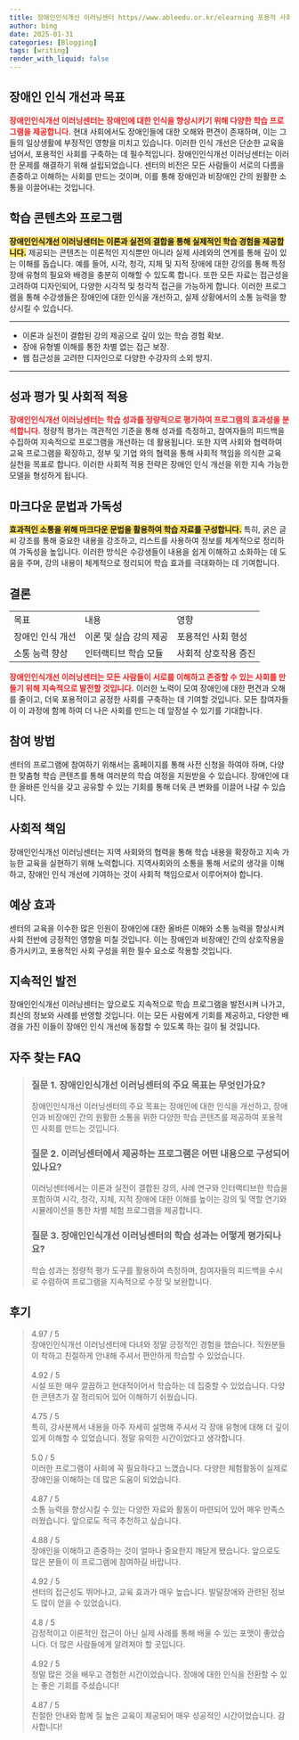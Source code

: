 ```yaml
---
title: 장애인인식개선 이러닝센터 https//www.ableedu.or.kr/elearning 포용적 사회
author: bing
date: 2025-01-31
categories: [Blogging]
tags: [writing]
render_with_liquid: false
---
```



<h2 id='장애인 인식 개선과 목표'>장애인 인식 개선과 목표</h2>

<p><b><span style="color: #ee2323;">장애인인식개선 이러닝센터는 장애인에 대한 인식을 향상시키기 위해 다양한 학습 프로그램을 제공합니다.</span></b> 현대 사회에서도 장애인들에 대한 오해와 편견이 존재하며, 이는 그들의 일상생활에 부정적인 영향을 미치고 있습니다. 이러한 인식 개선은 단순한 교육을 넘어서, 포용적인 사회를 구축하는 데 필수적입니다. 장애인인식개선 이러닝센터는 이러한 문제를 해결하기 위해 설립되었습니다. 센터의 비전은 모든 사람들이 서로의 다름을 존중하고 이해하는 사회를 만드는 것이며, 이를 통해 장애인과 비장애인 간의 원활한 소통을 이끌어내는 것입니다.</p>

<h2 id='학습 콘텐츠와 프로그램'>학습 콘텐츠와 프로그램</h2>

<p><b><span style="background-color: #ffe066;">장애인인식개선 이러닝센터는 이론과 실전의 결합을 통해 실제적인 학습 경험을 제공합니다.</span></b> 제공되는 콘텐츠는 이론적인 지식뿐만 아니라 실제 사례와의 연계를 통해 깊이 있는 이해를 돕습니다. 예를 들어, 시각, 청각, 지체 및 지적 장애에 대한 강의를 통해 특정 장애 유형의 필요와 배경을 충분히 이해할 수 있도록 합니다. 또한 모든 자료는 접근성을 고려하여 디자인되어, 다양한 시각적 및 청각적 접근을 가능하게 합니다. 이러한 프로그램을 통해 수강생들은 장애인에 대한 인식을 개선하고, 실제 상황에서의 소통 능력을 향상시킬 수 있습니다.</p>

<hr />

<ul>
    <li>이론과 실전이 결합된 강의 제공으로 깊이 있는 학습 경험 확보.</li>
    <li>장애 유형별 이해를 통한 차별 없는 접근 보장.</li>
    <li>웹 접근성을 고려한 디자인으로 다양한 수강자의 소외 방지.</li>
</ul>

<hr />

<h2 id='성과 평가 및 사회적 적용'>성과 평가 및 사회적 적용</h2>

<p><b><span style="color: #ee2323;">장애인인식개선 이러닝센터는 학습 성과를 정량적으로 평가하여 프로그램의 효과성을 분석합니다.</span></b> 정량적 평가는 객관적인 기준을 통해 성과를 측정하고, 참여자들의 피드백을 수집하여 지속적으로 프로그램을 개선하는 데 활용됩니다. 또한 지역 사회와 협력하여 교육 프로그램을 확장하고, 정부 및 기업 와의 협력을 통해 사회적 책임을 의식한 교육 실천을 목표로 합니다. 이러한 사회적 적용 전략은 장애인 인식 개선을 위한 지속 가능한 모델을 형성하게 됩니다.</p>

<h2 id='마크다운 문법과 가독성'>마크다운 문법과 가독성</h2>

<p><b><span style="background-color: #ffe066;">효과적인 소통을 위해 마크다운 문법을 활용하여 학습 자료를 구성합니다.</span></b> 특히, 굵은 글씨 강조를 통해 중요한 내용을 강조하고, 리스트를 사용하여 정보를 체계적으로 정리하여 가독성을 높입니다. 이러한 방식은 수강생들이 내용을 쉽게 이해하고 소화하는 데 도움을 주며, 강의 내용이 체계적으로 정리되어 학습 효과를 극대화하는 데 기여합니다.</p>

<h2 id='결론'>결론</h2>

<table>
    <tr>
        <td>목표</td>
        <td>내용</td>
        <td>영향</td>
    </tr>
    <tr>
        <td>장애인 인식 개선</td>
        <td>이론 및 실습 강의 제공</td>
        <td>포용적인 사회 형성</td>
    </tr>
    <tr>
        <td>소통 능력 향상</td>
        <td>인터랙티브 학습 모듈</td>
        <td>사회적 상호작용 증진</td>
    </tr>
</table>

<p><b><span style="color: #ee2323;">장애인인식개선 이러닝센터는 모든 사람들이 서로를 이해하고 존중할 수 있는 사회를 만들기 위해 지속적으로 발전할 것입니다.</span></b> 이러한 노력이 모여 장애인에 대한 편견과 오해를 줄이고, 더욱 포용적이고 공정한 사회를 구축하는 데 기여할 것입니다. 모든 참여자들이 이 과정에 함께 하여 더 나은 사회를 만드는 데 앞장설 수 있기를 기대합니다.</p>

<h2 id='참여 방법'>참여 방법</h2>

<p>센터의 프로그램에 참여하기 위해서는 홈페이지를 통해 사전 신청을 하여야 하며, 다양한 맞춤형 학습 콘텐츠를 통해 여러분의 학습 여정을 지원받을 수 있습니다. 장애인에 대한 올바른 인식을 갖고 공유할 수 있는 기회를 통해 더욱 큰 변화를 이끌어 나갈 수 있습니다.</p>

<h2 id='사회적 책임'>사회적 책임</h2>

<p>장애인인식개선 이러닝센터는 지역 사회와의 협력을 통해 학습 내용을 확장하고 지속 가능한 교육을 실현하기 위해 노력합니다. 지역사회와의 소통을 통해 서로의 생각을 이해하고, 장애인 인식 개선에 기여하는 것이 사회적 책임으로서 이루어져야 합니다.</p>

<h2 id='예상 효과'>예상 효과</h2>

<p>센터의 교육을 이수한 많은 인원이 장애인에 대한 올바른 이해와 소통 능력을 향상시켜 사회 전반에 긍정적인 영향을 미칠 것입니다. 이는 장애인과 비장애인 간의 상호작용을 증가시키고, 포용적인 사회 구성을 위한 필수 요소로 작용할 것입니다.</p>

<h2 id='지속적인 발전'>지속적인 발전</h2>

<p>장애인인식개선 이러닝센터는 앞으로도 지속적으로 학습 프로그램을 발전시켜 나가고, 최신의 정보와 사례를 반영할 것입니다. 이는 모든 사람에게 기회를 제공하고, 다양한 배경을 가진 이들이 장애인 인식 개선에 동참할 수 있도록 하는 길이 될 것입니다.</p>


<h2 id='자주_찾는_FAQ'>자주 찾는 FAQ</h2>
<div itemscope="" itemtype="https://schema.org/FAQPage"> 
<blockquote> 
<div itemscope="" itemprop="mainEntity" itemtype="https://schema.org/Question"> 
<h3 itemprop="name">질문 1. 장애인인식개선 이러닝센터의 주요 목표는 무엇인가요?</h3> 
<div itemscope="" itemprop="acceptedAnswer" itemtype="https://schema.org/Answer"> 
<span itemprop="text"> 
<p>장애인인식개선 이러닝센터의 주요 목표는 장애인에 대한 인식을 개선하고, 장애인과 비장애인 간의 원활한 소통을 위한 다양한 학습 콘텐츠를 제공하여 포용적인 사회를 만드는 것입니다.</p> 
</span> 
</div> 
</div> 

<div itemscope="" itemprop="mainEntity" itemtype="https://schema.org/Question"> 
<h3 itemprop="name">질문 2. 이러닝센터에서 제공하는 프로그램은 어떤 내용으로 구성되어 있나요?</h3> 
<div itemscope="" itemprop="acceptedAnswer" itemtype="https://schema.org/Answer"> 
<span itemprop="text"> 
<p>이러닝센터에서는 이론과 실전이 결합된 강의, 사례 연구와 인터랙티브한 학습을 포함하여 시각, 청각, 지체, 지적 장애에 대한 이해를 높이는 강의 및 역할 연기와 시뮬레이션을 통한 차별 체험 프로그램을 제공합니다.</p> 
</span> 
</div> 
</div> 

<div itemscope="" itemprop="mainEntity" itemtype="https://schema.org/Question"> 
<h3 itemprop="name">질문 3. 장애인인식개선 이러닝센터의 학습 성과는 어떻게 평가되나요?</h3> 
<div itemscope="" itemprop="acceptedAnswer" itemtype="https://schema.org/Answer"> 
<span itemprop="text"> 
<p>학습 성과는 정량적 평가 도구를 활용하여 측정하며, 참여자들의 피드백을 수시로 수렴하여 프로그램을 지속적으로 수정 및 보완합니다.</p> 
</span> 
</div> 
</div> 
</blockquote> 
</div>
<h2 id='후기'>후기</h2>
<div itemscope itemtype="https://schema.org/Product">
  <blockquote>
  <div itemprop="review" itemscope itemtype="https://schema.org/Review">
      <div itemprop="reviewRating" itemscope itemtype="https://schema.org/Rating"> <span itemprop="ratingValue">4.97</span> / <span itemprop="bestRating">5</span> </div>
      <span itemprop="reviewBody">장애인인식개선 이러닝센터에 다녀와 정말 긍정적인 경험을 했습니다. 직원분들이 착하고 친절하게 안내해 주셔서 편안하게 학습할 수 있었습니다.</span>
  </div>
  <br>
  <div itemprop="review" itemscope itemtype="https://schema.org/Review">
      <div itemprop="reviewRating" itemscope itemtype="https://schema.org/Rating"> <span itemprop="ratingValue">4.92</span> / <span itemprop="bestRating">5</span> </div>
      <span itemprop="reviewBody">시설 또한 매우 깔끔하고 현대적이어서 학습하는 데 집중할 수 있었습니다. 다양한 콘텐츠가 잘 정리되어 있어 이해하기 쉬웠습니다.</span>
  </div>
  <br>
  <div itemprop="review" itemscope itemtype="https://schema.org/Review">
      <div itemprop="reviewRating" itemscope itemtype="https://schema.org/Rating"> <span itemprop="ratingValue">4.75</span> / <span itemprop="bestRating">5</span> </div>
      <span itemprop="reviewBody">특히, 강사분께서 내용을 아주 자세히 설명해 주셔서 각 장애 유형에 대해 더 깊이 있게 이해할 수 있었습니다. 정말 유익한 시간이었다고 생각합니다.</span>
  </div>
  <br>
  <div itemprop="review" itemscope itemtype="https://schema.org/Review">
      <div itemprop="reviewRating" itemscope itemtype="https://schema.org/Rating"> <span itemprop="ratingValue">5.0</span> / <span itemprop="bestRating">5</span> </div>
      <span itemprop="reviewBody">이러한 프로그램이 사회에 꼭 필요하다고 느꼈습니다. 다양한 체험활동이 실제로 장애인을 이해하는 데 많은 도움이 되었습니다.</span>
  </div>
  <br>
  <div itemprop="review" itemscope itemtype="https://schema.org/Review">
      <div itemprop="reviewRating" itemscope itemtype="https://schema.org/Rating"> <span itemprop="ratingValue">4.87</span> / <span itemprop="bestRating">5</span> </div>
      <span itemprop="reviewBody">소통 능력을 향상시킬 수 있는 다양한 자료와 활동이 마련되어 있어 매우 만족스러웠습니다. 앞으로도 적극 추천하고 싶습니다.</span>
  </div>
  <br>
  <div itemprop="review" itemscope itemtype="https://schema.org/Review">
      <div itemprop="reviewRating" itemscope itemtype="https://schema.org/Rating"> <span itemprop="ratingValue">4.88</span> / <span itemprop="bestRating">5</span> </div>
      <span itemprop="reviewBody">장애인을 이해하고 존중하는 것이 얼마나 중요한지 깨닫게 됐습니다. 앞으로도 많은 분들이 이 프로그램에 참여하길 바랍니다.</span>
  </div>
  <br>
  <div itemprop="review" itemscope itemtype="https://schema.org/Review">
      <div itemprop="reviewRating" itemscope itemtype="https://schema.org/Rating"> <span itemprop="ratingValue">4.92</span> / <span itemprop="bestRating">5</span> </div>
      <span itemprop="reviewBody">센터의 접근성도 뛰어나고, 교육 효과가 매우 높습니다. 발달장애와 관련된 정보도 많이 얻을 수 있었습니다.</span>
  </div>
  <br>
  <div itemprop="review" itemscope itemtype="https://schema.org/Review">
      <div itemprop="reviewRating" itemscope itemtype="https://schema.org/Rating"> <span itemprop="ratingValue">4.8</span> / <span itemprop="bestRating">5</span> </div>
      <span itemprop="reviewBody">감정적이고 이론적인 접근이 아닌 실제 사례를 통해 배울 수 있는 포맷이 좋았습니다. 더 많은 사람들에게 알려져야 할 곳입니다.</span>
  </div>
  <br>
  <div itemprop="review" itemscope itemtype="https://schema.org/Review">
      <div itemprop="reviewRating" itemscope itemtype="https://schema.org/Rating"> <span itemprop="ratingValue">4.92</span> / <span itemprop="bestRating">5</span> </div>
      <span itemprop="reviewBody">정말 많은 것을 배우고 경험한 시간이었습니다. 장애에 대한 인식을 전환할 수 있는 좋은 기회를 주셨습니다!</span>
  </div>
  <br>
  <div itemprop="review" itemscope itemtype="https://schema.org/Review">
      <div itemprop="reviewRating" itemscope itemtype="https://schema.org/Rating"> <span itemprop="ratingValue">4.87</span> / <span itemprop="bestRating">5</span> </div>
      <span itemprop="reviewBody">친절한 안내와 함께 질 높은 교육이 제공되어 매우 성공적인 시간이었습니다. 감사합니다!</span>
  </div>
  </blockquote>
</div>
